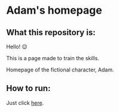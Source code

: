 # Adam's homepage

## What this repository is:

Hello! 😉

This is a page made to train the skills.

Homepage of the fictional character, Adam.

## How to run:

Just click [here](http://spacehiker.github.io/adam-homepage/).
